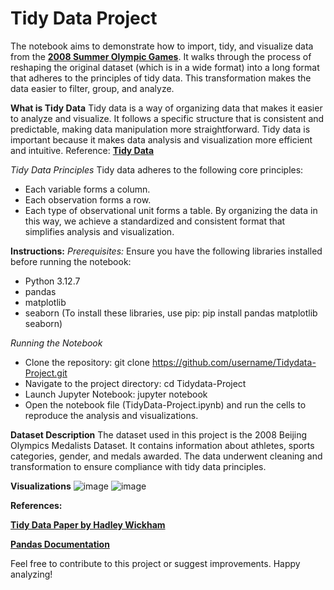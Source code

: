 # Tidy Data Project
The notebook aims to demonstrate how to import, tidy, and visualize data from the [**2008 Summer Olympic Games**](https://edjnet.github.io/OlympicsGoNUTS/2008/). It walks through the process of reshaping the original dataset (which is in a wide format) into a long format that adheres to the principles of tidy data. This transformation makes the data easier to filter, group, and analyze. 

**What is Tidy Data**
Tidy data is a way of organizing data that makes it easier to analyze and visualize. It follows a specific structure that is consistent and predictable, making data manipulation more straightforward. Tidy data is important because it makes data analysis and visualization more efficient and intuitive. Reference: [**Tidy Data**](https://vita.had.co.nz/papers/tidy-data.pdf)

*Tidy Data Principles*
Tidy data adheres to the following core principles:
- Each variable forms a column.
- Each observation forms a row.
- Each type of observational unit forms a table.
By organizing the data in this way, we achieve a standardized and consistent format that simplifies analysis and visualization.

**Instructions:**
*Prerequisites:*
Ensure you have the following libraries installed before running the notebook:
- Python 3.12.7
- pandas
- matplotlib
- seaborn
(To install these libraries, use pip: pip install pandas matplotlib seaborn)

*Running the Notebook*
- Clone the repository: git clone https://github.com/username/Tidydata-Project.git
- Navigate to the project directory: cd Tidydata-Project
- Launch Jupyter Notebook: jupyter notebook
- Open the notebook file (TidyData-Project.ipynb) and run the cells to reproduce the analysis and visualizations.

**Dataset Description**
The dataset used in this project is the 2008 Beijing Olympics Medalists Dataset. It contains information about athletes, sports categories, gender, and medals awarded. The data underwent cleaning and transformation to ensure compliance with tidy data principles. 

**Visualizations**
![image](https://github.com/user-attachments/assets/8508fc34-a33e-45c7-9ff8-41b520c270fc)
![image](https://github.com/user-attachments/assets/deba78f9-a647-4e1c-90ec-b88905e3007c)

**References:**

[**Tidy Data Paper by Hadley Wickham**](https://vita.had.co.nz/papers/tidy-data.pdf)

[**Pandas Documentation**](https://pandas.pydata.org/Pandas_Cheat_Sheet.pdf)

Feel free to contribute to this project or suggest improvements. Happy analyzing!
